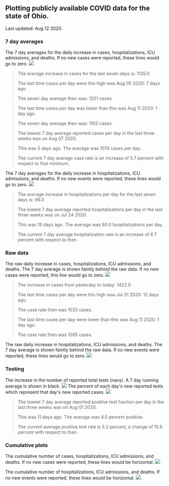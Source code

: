 ## Plotting publicly available COVID data for the state of Ohio. 

Last updated: Aug 12 2020. 

### 7 day averages
The 7 day averages for the daily increase in cases, hospitalizations, ICU admissions, and deaths. If no new cases were reported, these lines would go to zero.
![](7dayaverage_cases.png)

>The average increase in cases for the last seven days is: 1135.0
>
>The last time cases per day were this high was Aug 05 2020: 7 days ago.
>
>The seven day average then was: 1201 cases.

>
>The last time cases per day was lower than this was Aug 11 2020: 1 day ago.
>
>The seven day average then was: 1102 cases.
>
>The lowest 7 day average reported cases per day in the last three weeks was on Aug 07 2020.
>
>This was 5 days ago. The average was 1074 cases per day.
>
>The current 7 day average case rate is an increase of 5.7 percent with respect to that minimum.

The 7 day averages for the daily increase in hospitalizations, ICU admissions, and deaths. If no new events were reported, these lines would go to zero.
![](7dayaverage_hospital.png)

>The average increase in hospitalizations per day for the last seven days is: 96.0
>
>The lowest 7 day average reported hospitalizations per day in the last three weeks was on Jul 24 2020.
>
>This was 19 days ago. The average was 90.0 hospitalizations per day.
>
>The current 7 day average hospitalization rate is an increase of 6.7 percent with respect to then.

### Raw data
The raw daily increase in cases, hospitalizations, ICU admissions, and deaths. The 7 day average is shown faintly behind the raw data. If no new cases were reported, this line would go to zero.
![](DailyCases.png)

>The increase in cases from yesterday to today: 1422.0 
>
>The last time cases per day were this high was Jul 31 2020: 12 days ago. 
>
>The case rate then was 1533 cases.
>
>The last time cases per day were lower than this was Aug 11 2020: 1 day ago. 
>
>The case rate then was 1095 cases.

The raw daily increase in hospitalizations, ICU admissions, and deaths. The 7 day average is shown faintly behind the raw data. If no new events were reported, these lines would go to zero.
![](DailyHospitalizations.png)

### Testing

The increase in the number of reported total tests (navy). A 7 day running average is shown in black.
![](DailyTests.png)
The percent of each day's new reported tests which represent that day's new reported cases.
![](percentpositive_tests.png)

>The lowest 7 day average reported positive test fraction per day in the last three weeks was on Aug 01 2020.
>
>This was 11 days ago. The average was 4.5 percent positive. 
>
>The current average positive test rate is 5.2 percent, a change of 15.6 percent with respect to then. 

### Cumulative plots
The cumulative number of cases, hospitalizations, ICU admissions, and deaths. If no new cases were reported, these lines would be horizontal.
![](Cases.png)

The cumulative number of hospitalizations, ICU admissions, and deaths. If no new events were reported, these lines would be horizontal.
![](Hospitalizations.png)
